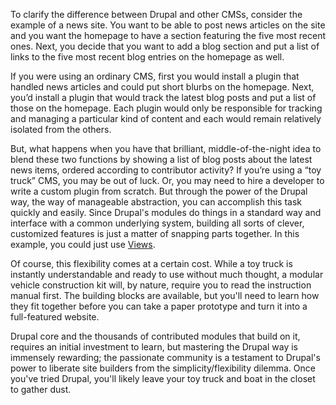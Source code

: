 To clarify the difference between Drupal and other CMSs, consider the example of a news site. You want to be able to post news articles on the site and you want the homepage to have a section featuring the five most recent ones. Next, you decide that you want to add a blog section and put a list of links to the five most recent blog entries on the homepage as well.

If you were using an ordinary CMS, first you would install a plugin that handled news articles and could put short blurbs on the homepage. Next, you’d install a plugin that would track the latest blog posts and put a list of those on the homepage. Each plugin would only be responsible for tracking and managing a particular kind of content and each would remain relatively isolated from the others.

But, what happens when you have that brilliant, middle-of-the-night idea to blend these two functions by showing a list of blog posts about the latest news items, ordered according to contributor activity? If you’re using a “toy truck” CMS, you may be out of luck. Or, you may need to hire a developer to write a custom plugin from scratch. But through the power of the Drupal way, the way of manageable abstraction, you can accomplish this task quickly and easily. Since Drupal's modules do things in a standard way and interface with a common underlying system, building all sorts of clever, customized features is just a matter of snapping parts together. In this example, you could just use [Views](https://drupal.org/project/views).

Of course, this flexibility comes at a certain cost. While a toy truck is instantly understandable and ready to use without much thought, a modular vehicle construction kit will, by nature, require you to read the instruction manual first. The building blocks are available, but you'll need to learn how they fit together before you can take a paper prototype and turn it into a full-featured website.

Drupal core and the thousands of contributed modules that build on it, requires an initial investment to learn, but mastering the Drupal way is immensely rewarding; the passionate community is a testament to Drupal's power to liberate site builders from the simplicity/flexibility dilemma. Once you've tried Drupal, you'll likely leave your toy truck and boat in the closet to gather dust.